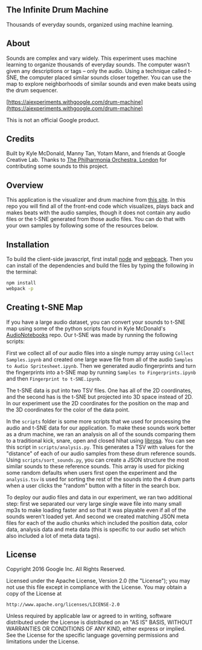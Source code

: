 ## The Infinite Drum Machine
Thousands of everyday sounds, organized using machine learning.

## About

Sounds are complex and vary widely. This experiment uses machine learning to organize thousands of everyday sounds. The computer wasn’t given any descriptions or tags – only the audio. Using a technique called t-SNE, the computer placed similar sounds closer together. You can use the map to explore neighborhoods of similar sounds and even make beats using the drum sequencer.

[https://aiexperiments.withgoogle.com/drum-machine](https://aiexperiments.withgoogle.com/drum-machine)

This is not an official Google product.

## Credits

Built by Kyle McDonald, Manny Tan, Yotam Mann, and friends at Google Creative Lab. Thanks to [The Philharmonia Orchestra, London](http://www.philharmonia.co.uk/) for contributing some sounds to this project.

## Overview

This application is the visualizer and drum machine from [this site](https://aiexperiments.withgoogle.com/drum-machine). In this repo you will find all of the front-end code which visualizes, plays back and makes beats with the audio samples, though it does not contain any audio files or the t-SNE generated from those audio files. You can do that with your own samples by following some of the resources below. 

## Installation

To build the client-side javascript, first install [node](https://nodejs.org) and [webpack](https://webpack.github.io/). Then you can install of the dependencies and build the files by typing the following in the terminal: 

```bash
npm install
webpack -p
```

## Creating t-SNE Map

If you have a large audio dataset, you can convert your sounds to t-SNE map using some of the python scripts found in Kyle McDonald's [AudioNotebooks](https://github.com/kylemcdonald/AudioNotebooks) repo. Our t-SNE was made by running the following scripts: 

First we collect all of our audio files into a single numpy array using `Collect Samples.ipynb` and created one large wave file from all of the audio `Samples to Audio Spritesheet.ipynb`. Then we generated audio fingerprints and turn the fingerprints into a t-SNE map by running `Samples to Fingerprints.ipynb` and then `Fingerprint to t-SNE.ipynb`. 

The t-SNE data is put into two TSV files. One has all of the 2D coordinates, and the second has is the t-SNE but projected into 3D space instead of 2D. In our experiment use the 2D coordinates for the position on the map and the 3D coordinates for the color of the data point. 

In the `scripts` folder is some more scripts that we used for processing the audio and t-SNE data for our application. To make these sounds work better as a drum machine, we ran an analysis on all of the sounds comparing them to a traditional kick, snare, open and closed hihat using [librosa](https://github.com/librosa/librosa). You can see this script in `scripts/analysis.py`. This generates a TSV with values for the "distance" of each of our audio samples from these drum reference sounds. Using `scripts/sort_sounds.py`, you can create a JSON structure the most similar sounds to these reference sounds. This array is used for picking some random defaults when users first open the experiment and the `analysis.tsv` is used for sorting the rest of the sounds into the 4 drum parts when a user clicks the "random" button with a filter in the search box. 

To deploy our audio files and data in our experiment, we ran two additional step: first we separated our very large single wave file into many small mp3s to make loading faster and so that it was playable even if all of the sounds weren't loaded yet. And second we created matching JSON meta files for each of the audio chunks which included the position data, color data, analysis data and meta data (this is specific to our audio set which also included a lot of meta data tags). 

## License

Copyright 2016 Google Inc. All Rights Reserved.

Licensed under the Apache License, Version 2.0 (the "License");
you may not use this file except in compliance with the License.
You may obtain a copy of the License at

    http://www.apache.org/licenses/LICENSE-2.0

Unless required by applicable law or agreed to in writing, software
distributed under the License is distributed on an "AS IS" BASIS,
WITHOUT WARRANTIES OR CONDITIONS OF ANY KIND, either express or implied.
See the License for the specific language governing permissions and
limitations under the License.

